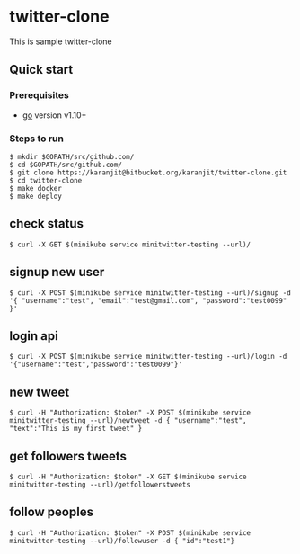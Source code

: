 # twitter-clone

This is sample twitter-clone

## Quick start

### Prerequisites
- [go](https://golang.org/dl/) version v1.10+

### Steps to run

```
$ mkdir $GOPATH/src/github.com/
$ cd $GOPATH/src/github.com/
$ git clone https://karanjit@bitbucket.org/karanjit/twitter-clone.git
$ cd twitter-clone
$ make docker
$ make deploy
```

## check status
```
$ curl -X GET $(minikube service minitwitter-testing --url)/

```
## signup new user
```
$ curl -X POST $(minikube service minitwitter-testing --url)/signup -d '{ "username":"test", "email":"test@gmail.com", "password":"test0099" }'
```

## login api
```
$ curl -X POST $(minikube service minitwitter-testing --url)/login -d '{"username":"test","password":"test0099"}'
```

## new tweet
```
$ curl -H "Authorization: $token" -X POST $(minikube service minitwitter-testing --url)/newtweet -d { "username":"test", "text":"This is my first tweet" }
```

## get followers tweets
```
$ curl -H "Authorization: $token" -X GET $(minikube service minitwitter-testing --url)/getfollowerstweets
```
## follow peoples
```
$ curl -H "Authorization: $token" -X POST $(minikube service minitwitter-testing --url)/followuser -d { "id":"test1"}
```





